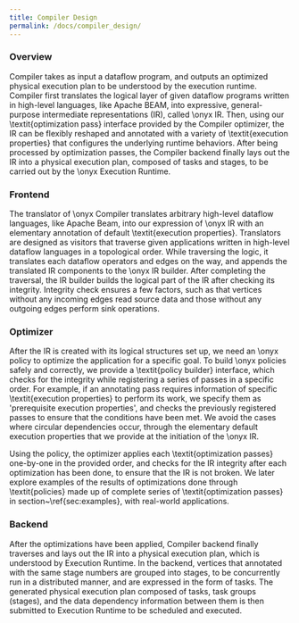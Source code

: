 ```yaml
---
title: Compiler Design
permalink: /docs/compiler_design/
---
```


### Overview

Compiler takes as input a dataflow program, and outputs an optimized physical execution plan to be understood by the execution runtime. 
Compiler first translates the logical layer of given dataflow programs written in high-level languages, like Apache BEAM, into expressive, general-purpose intermediate representations (IR), called \onyx IR.
Then, using our \textit{optimization pass} interface provided by the Compiler optimizer, the IR can be flexibly reshaped and annotated with a variety of \textit{execution properties} that configures the underlying runtime behaviors.
After being processed by optimization passes, the Compiler backend finally lays out the IR into a physical execution plan, composed of tasks and stages, to be carried out by the \onyx Execution Runtime.

### Frontend

The translator of \onyx Compiler translates arbitrary high-level dataflow languages, like Apache Beam, into our expression of \onyx IR with an elementary annotation of default \textit{execution properties}.
Translators are designed as visitors that traverse given applications written in high-level dataflow languages in a topological order.
While traversing the logic, it translates each dataflow operators and edges on the way, and appends the translated IR components to the \onyx IR builder.
After completing the traversal, the IR builder builds the logical part of the IR after checking its integrity.
Integrity check ensures a few factors, such as that vertices without any incoming edges read source data and those without any outgoing edges perform sink operations.

### Optimizer

After the IR is created with its logical structures set up, we need an \onyx policy to optimize the application for a specific goal.
To build \onyx policies safely and correctly, we provide a \textit{policy builder} interface, which checks for the integrity while registering a series of passes in a specific order.
For example, if an annotating pass requires information of specific \textit{execution properties} to perform its work, we specify them as 'prerequisite execution properties', and checks the previously registered passes to ensure that the conditions have been met.
We avoid the cases where circular dependencies occur, through the elementary default execution properties that we provide at the initiation of the \onyx IR.

Using the policy, the optimizer applies each \textit{optimization passes} one-by-one in the provided order, and checks for the IR integrity after each optimization has been done, to ensure that the IR is not broken.
We later explore examples of the results of optimizations done through \textit{policies} made up of complete series of \textit{optimization passes} in section~\ref{sec:examples}, with real-world applications.

### Backend

After the optimizations have been applied, Compiler backend finally traverses and lays out the IR into a physical execution plan, which is understood by Execution Runtime.
In the backend, vertices that annotated with the same stage numbers are grouped into stages, to be concurrently run in a distributed manner, and are expressed in the form of tasks.
The generated physical execution plan composed of tasks, task groups (stages), and the data dependency information between them is then submitted to Execution Runtime to be scheduled and executed.

